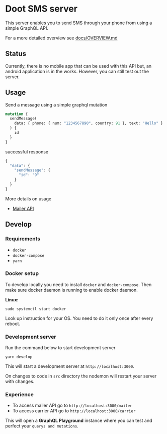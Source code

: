 # Doot SMS server

This server enables you to send SMS through your phone from using a simple GraphQL API.

For a more detailed overview see [docs/OVERVIEW.md](./docs/OVERVIEW.md)

## Status

Currently, there is no mobile app that can be used with this API but, an android application
is in the works. However, you can still test out the server.

## Usage

Send a message using a simple graphql mutation

```graphql
mutation {
  sendMessage(
    data: { phone: { num: "1234567890", country: 91 }, text: "Hello" }
  ) {
    id
  }
}
```

successful response

```js
{
  "data": {
    "sendMessage": {
      "id": "9"
    }
  }
}
```

More details on usage

- [Mailer API](./docs/MAILER_API.md)

## Develop

### Requirements

- `docker`
- `docker-compose`
- `yarn`

### Docker setup

To develop locally you need to install `docker` and `docker-compose`. Then make sure docker daemon is running to enable docker daemon.

**Linux:**

```
sudo systemctl start docker
```

Look up instruction for your OS. You need to do it only once after every reboot.

### Development server

Run the command below to start development server

```
yarn develop
```

This will start a development server at `http://localhost:3000`.

On changes to code in `src` directory the nodemon will restart your server with changes.

### Experience

- To access mailer API go to `http://localhost:3000/mailer`
- To access carrier API go to `http://localhost:3000/carrier`

This will open a **GraphQL Playground** instance where you can test and perfect your `querys and mutations`.
